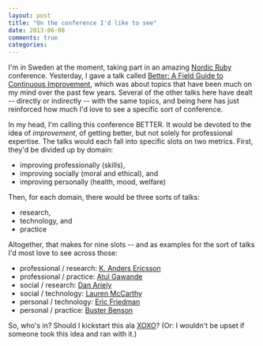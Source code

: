 ```yaml
---
layout: post
title: "On the conference I'd like to see"
date: 2013-06-08
comments: true
categories:
---
```

I'm in Sweden at the moment, taking part in an amazing [Nordic Ruby](http://www.nordicruby.org/) conference. Yesterday, I gave a talk called [Better: A Field Guide to Continuous Improvement](https://speakerdeck.com/bscofield/better-a-field-guide-to-continuous-improvement), which was about topics that have been much on my mind over the past few years. Several of the other talks here have dealt -- directly or indirectly -- with the same topics, and being here has just reinforced how much I'd love to see a specific sort of conference.

In my head, I'm calling this conference BETTER. It would be devoted to the idea of *improvement*, of getting better, but not solely for professional expertise. The talks would each fall into specific slots on two metrics. First, they'd be divided up by domain:

   * improving professionally (skills),
   * improving socially (moral and ethical), and
   * improving personally (health, mood, welfare)

Then, for each domain, there would be three sorts of talks:

   * research,
   * technology, and
   * practice

Altogether, that makes for nine slots -- and as examples for the sort of talks I'd most love to see across those:

   * professional / research: [K. Anders Ericsson](http://en.wikipedia.org/wiki/K._Anders_Ericsson)
   * professional / practice: [Atul Gawande](http://gawande.com/)
   * social / research: [Dan Ariely](http://danariely.com/)
   * social / technology: [Lauren McCarthy](http://lauren-mccarthy.com/)
   * personal / technology: [Eric Friedman](http://www.fitbit.com/company)
   * personal / practice: [Buster Benson](http://busterbenson.com/)

So, who's in? Should I kickstart this ala [XOXO](http://2012.xoxofest.com/conference/)? (Or: I wouldn't be upset if someone took this idea and ran with it.)
